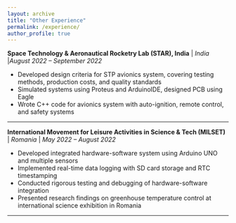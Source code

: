 ```yaml
---
layout: archive
title: "Other Experience"
permalink: /experience/
author_profile: true
---
```


**Space Technology & Aeronautical Rocketry Lab (STAR), India** | _India_ |_August 2022 – September 2022_

- Developed design criteria for STP avionics system, covering testing methods, production costs, and quality standards
- Simulated systems using Proteus and ArduinoIDE, designed PCB using Eagle
- Wrote C++ code for avionics system with auto-ignition, remote control, and safety systems

---

**International Movement for Leisure Activities in Science & Tech (MILSET)** | _Romania_ | _May 2022 – August 2022_

- Developed integrated hardware-software system using Arduino UNO and multiple sensors
- Implemented real-time data logging with SD card storage and RTC timestamping
- Conducted rigorous testing and debugging of hardware-software integration
- Presented research findings on greenhouse temperature control at international science exhibition in Romania

---
